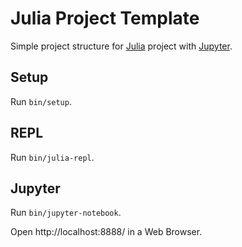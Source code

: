 # Julia Project Template

Simple project structure for [Julia](http://julialang.org/) project with [Jupyter](http://jupyter.org/).

## Setup

Run `bin/setup`.

## REPL

Run `bin/julia-repl`.

## Jupyter

Run `bin/jupyter-notebook`.

Open http://localhost:8888/ in a Web Browser.
